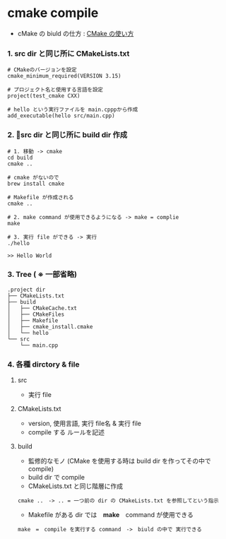 # cmake compile
- cMake の biuld の仕方 : [CMake の使い方](https://qiita.com/shohirose/items/45fb49c6b429e8b204ac)

### 1. src dir と同じ所に CMakeLists.txt
    # CMakeのバージョンを設定
    cmake_minimum_required(VERSION 3.15)

    # プロジェクト名と使用する言語を設定
    project(test_cmake CXX)

    # hello という実行ファイルを main.cpppから作成
    add_executable(hello src/main.cpp)

### 2. src dir と同じ所に build dir 作成
    # 1. 移動 -> cmake
    cd build
    cmake ..

    # cmake がないので
    brew install cmake

    # Makefile が作成される
    cmake ..

    # 2. make command が使用できるようになる -> make = complie
    make

    # 3. 実行 file ができる -> 実行
    ./hello

    >> Hello World

### 3. Tree ( ※ 一部省略)
    .project dir
    ├── CMakeLists.txt
    ├── build
    │   ├── CMakeCache.txt
    │   ├── CMakeFiles
    │   ├── Makefile
    │   ├── cmake_install.cmake
    │   └── hello
    └── src
        └── main.cpp

### 4. 各種 dirctory & file
1. src
    - 実行 file

2. CMakeLists.txt
    - version, 使用言語, 実行 file名 & 実行 file
    - compile する ルールを記述

3. build
    - 監修的なモノ (CMake を使用する時は build dir を作ってその中で compile)
    - build dir で compile
    - CMakeLists.txt と同じ階層に作成

    ```
    cmake ..　-> .. = 一つ前の dir の CMakeLists.txt を参照してという指示
    ```
    - Makefile がある dir では　**make**　command が使用できる

    ```
    make　=　compile を実行する command　->　biuld の中で 実行できる
    ```

